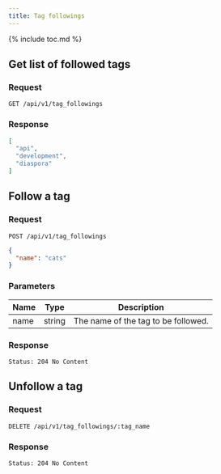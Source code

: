 ```yaml
---
title: Tag followings
---
```


{% include toc.md %}

## Get list of followed tags

### Request

~~~
GET /api/v1/tag_followings
~~~

### Response

~~~json
[
  "api",
  "development",
  "diaspora"
]
~~~

## Follow a tag

### Request

~~~
POST /api/v1/tag_followings
~~~
~~~json
{
  "name": "cats"
}
~~~

### Parameters

| Name | Type   | Description                         |
| ---- | ------ | ----------------------------------- |
| name | string | The name of the tag to be followed. |

### Response

~~~
Status: 204 No Content
~~~

## Unfollow a tag

### Request

~~~
DELETE /api/v1/tag_followings/:tag_name
~~~

### Response

~~~
Status: 204 No Content
~~~
